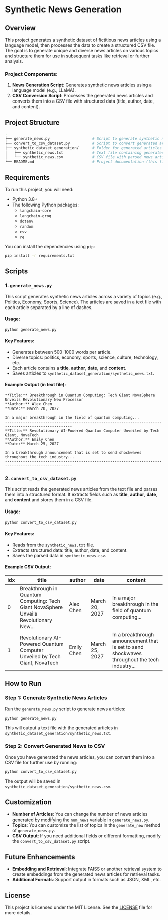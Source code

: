 # Synthetic News Generation

## Overview

This project generates a synthetic dataset of fictitious news articles using a language model, then processes the data to create a structured CSV file. The goal is to generate unique and diverse news articles on various topics and structure them for use in subsequent tasks like retrieval or further analysis.

### Project Components:
1. **News Generation Script**: Generates synthetic news articles using a language model (e.g., LLaMA).
2. **CSV Conversion Script**: Processes the generated news articles and converts them into a CSV file with structured data (title, author, date, and content).

## Project Structure

```bash
.
├── generate_news.py                   # Script to generate synthetic news articles
├── convert_to_csv_dataset.py          # Script to convert generated articles to CSV format
├── synthetic_dataset_generation/      # Folder for generated articles and datasets
│   ├── synthetic_news.txt             # Text file containing generated news articles
│   └── synthetic_news.csv             # CSV file with parsed news articles
└── README.md                          # Project documentation (this file)
```

## Requirements

To run this project, you will need:

- Python 3.8+
- The following Python packages:
  - `langchain-core`
  - `langchain-groq`
  - `dotenv`
  - `random`
  - `csv`
  - `re`

You can install the dependencies using `pip`:

```bash
pip install -r requirements.txt
```

## Scripts

### 1. `generate_news.py`

This script generates synthetic news articles across a variety of topics (e.g., Politics, Economy, Sports, Science). The articles are saved in a text file with each article separated by a line of dashes.

#### Usage:

```bash
python generate_news.py
```

#### Key Features:

- Generates between 500-1000 words per article.
- Diverse topics: politics, economy, sports, science, culture, technology, etc.
- Each article contains a **title**, **author**, **date**, and **content**.
- Saves articles to `synthetic_dataset_generation/synthetic_news.txt`.

#### Example Output (in text file):

```
**Title:** Breakthrough in Quantum Computing: Tech Giant NovaSphere Unveils Revolutionary New Processor
**Author:** Alex Chen
**Date:** March 20, 2027

In a major breakthrough in the field of quantum computing...
----------------------------------------------------------------------------------------------------
**Title:** Revolutionary AI-Powered Quantum Computer Unveiled by Tech Giant, NovaTech
**Author:** Emily Chen
**Date:** March 25, 2027

In a breakthrough announcement that is set to send shockwaves throughout the tech industry...
----------------------------------------------------------------------------------------------------
```

### 2. `convert_to_csv_dataset.py`

This script reads the generated news articles from the text file and parses them into a structured format. It extracts fields such as **title**, **author**, **date**, and **content** and stores them in a CSV file.

#### Usage:

```bash
python convert_to_csv_dataset.py
```

#### Key Features:

- Reads from the `synthetic_news.txt` file.
- Extracts structured data: title, author, date, and content.
- Saves the parsed data in `synthetic_news.csv`.

#### Example CSV Output:

| idx | title                                                                                 | author     | date         | content                                                                                                    |
|-----|---------------------------------------------------------------------------------------|------------|--------------|------------------------------------------------------------------------------------------------------------|
| 0   | Breakthrough in Quantum Computing: Tech Giant NovaSphere Unveils Revolutionary New...  | Alex Chen  | March 20, 2027 | In a major breakthrough in the field of quantum computing...                                                 |
| 1   | Revolutionary AI-Powered Quantum Computer Unveiled by Tech Giant, NovaTech            | Emily Chen | March 25, 2027 | In a breakthrough announcement that is set to send shockwaves throughout the tech industry...                |

## How to Run

### Step 1: Generate Synthetic News Articles

Run the `generate_news.py` script to generate news articles:

```bash
python generate_news.py
```

This will output a text file with the generated articles in `synthetic_dataset_generation/synthetic_news.txt`.

### Step 2: Convert Generated News to CSV

Once you have generated the news articles, you can convert them into a CSV file for further use by running:

```bash
python convert_to_csv_dataset.py
```

The output will be saved in `synthetic_dataset_generation/synthetic_news.csv`.

## Customization

- **Number of Articles**: You can change the number of news articles generated by modifying the `num_news` variable in `generate_news.py`.
- **Topics**: You can customize the list of topics in the `generate_new` method of `generate_news.py`.
- **CSV Output**: If you need additional fields or different formatting, modify the `convert_to_csv_dataset.py` script.

## Future Enhancements

- **Embedding and Retrieval**: Integrate FAISS or another retrieval system to create embeddings from the generated news articles for retrieval tasks.
- **Additional Formats**: Support output in formats such as JSON, XML, etc.

## License

This project is licensed under the MIT License. See the [LICENSE](LICENSE) file for more details.

